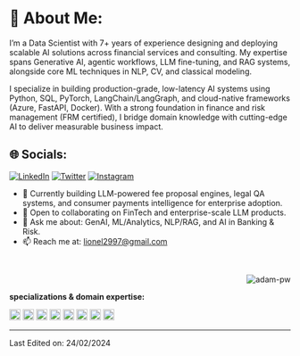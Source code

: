 # 💫 About Me:
I’m a Data Scientist with 7+ years of experience designing and deploying scalable AI solutions across financial services and consulting. My expertise spans Generative AI, agentic workflows, LLM fine-tuning, and RAG systems, alongside core ML techniques in NLP, CV, and classical modeling.

I specialize in building production-grade, low-latency AI systems using Python, SQL, PyTorch, LangChain/LangGraph, and cloud-native frameworks (Azure, FastAPI, Docker). With a strong foundation in finance and risk management (FRM certified), I bridge domain knowledge with cutting-edge AI to deliver measurable business impact.

## 🌐 Socials:
[![LinkedIn](https://img.shields.io/badge/LinkedIn-%230077B5.svg?logo=linkedin&logoColor=white)](https://www.linkedin.com/in/lionel-lawrence/) [![Twitter](https://img.shields.io/badge/Twitter-%231DA1F2.svg?logo=Twitter&logoColor=white)](https://twitter.com/lionellolly) [![Instagram](https://img.shields.io/badge/Instagram-%23E4405F.svg?logo=Instagram&logoColor=white)](https://www.instagram.com/_lionel.29/)

<!--
<a href="discordapp.com/users/617338262670802954">
  <img align="left" alt="Lionel's Discord" width="22px" src="https://img.shields.io/discord/617338262670802954" />
</a>
<a href="https://twitter.com/lionellolly">
  <img align="left" alt="Lionel's Twitter | Twitter" width="22px" src="https://raw.githubusercontent.com/peterthehan/peterthehan/master/assets/twitter.svg" />
</a>
<a href="https://www.linkedin.com/in/lionel-lawrence/">
  <img align="left" alt="Lionel's LinkedIn" width="22px" src="https://raw.githubusercontent.com/peterthehan/peterthehan/master/assets/linkedin.svg" />
</a>
-->

<!--
**lionel-lawrence/lionel-lawrence** is a ✨ _special_ ✨ repository because its `README.md` (this file) appears on your GitHub profile.

Here are some ideas to get you started:
-->
- 🔭 Currently building LLM-powered fee proposal engines, legal QA systems, and consumer payments intelligence for enterprise adoption.
- 👯 Open to collaborating on FinTech and enterprise-scale LLM products.
- 💬 Ask me about: GenAI, ML/Analytics, NLP/RAG, and AI in Banking & Risk.
- 📫 Reach me at: lionel2997@gmail.com

<br />

<p><img align="right" src="https://github.com/Adam-pw/Adam-pw/blob/main/animation_500_kxa883sd.gif" alt="adam-pw" /></p>


<!--
**languages and tools:**  


<code><img height="20" src="https://camo.githubusercontent.com/a00abd8cea4105fa1cad91f7235d11206b492f51afeb9b23a25d04e8f36935e3/68747470733a2f2f696d672e736869656c64732e696f2f62616467652f507974686f6e2d4646443433423f7374796c653d666f722d7468652d6261646765266c6f676f3d707974686f6e266c6f676f436f6c6f723d626c7565"></code>
<code><img height="20" src="https://camo.githubusercontent.com/a4a4a017a5d519d7c4ce2a3cd3d2194fb7af4b1ca424850784565007c2acc7d8/68747470733a2f2f696d672e736869656c64732e696f2f62616467652f4d7953514c2d3030354338343f7374796c653d666f722d7468652d6261646765266c6f676f3d6d7973716c266c6f676f436f6c6f723d7768697465"></code>
<code><img height="20" src="https://camo.githubusercontent.com/5172fc49207876519dd04a3d195d32578f598738959a9185e02a82b2c062a9b6/68747470733a2f2f696d672e736869656c64732e696f2f62616467652f506f77657242492d4632433831313f7374796c653d666f722d7468652d6261646765266c6f676f3d506f7765722532304249266c6f676f436f6c6f723d626c61636b"></code>
<code><img height="20" src="https://camo.githubusercontent.com/1b1a1740cefbf2af3fa3573461dfaa66f314a9c10671d00293060d455e1659a3/68747470733a2f2f696d672e736869656c64732e696f2f62616467652f5461626c6561752d4539373632373f7374796c653d666f722d7468652d6261646765266c6f676f3d5461626c656175266c6f676f436f6c6f723d7768697465"></code>
<code><img height="20" src="https://camo.githubusercontent.com/80ab2110fcef93088fac399375889c8ba9d46f3daa68a1a1cfac50fb475c9dc3/68747470733a2f2f696d672e736869656c64732e696f2f62616467652f54656e736f72466c6f772d4646364630303f7374796c653d666f722d7468652d6261646765266c6f676f3d74656e736f72666c6f77266c6f676f436f6c6f723d7768697465"></code>
<code><img height="20" src="https://camo.githubusercontent.com/1f2c2be3d5ab9eed63bfd658f9c465403e409fcfdcb7c133133d0616940c4452/68747470733a2f2f696d672e736869656c64732e696f2f62616467652f4170616368655f537061726b2d4646464646463f7374796c653d666f722d7468652d6261646765266c6f676f3d617061636865737061726b266c6f676f436f6c6f723d23453335413136"></code>
<code><img height="20" src="https://camo.githubusercontent.com/3c3cf3dd21919950604491483ab67675caf416cc3c302c2963af433db7bab31b/68747470733a2f2f696d672e736869656c64732e696f2f62616467652f4b657261732d4430303030303f7374796c653d666f722d7468652d6261646765266c6f676f3d4b65726173266c6f676f436f6c6f723d7768697465"></code>
<code><img height="20" src="https://camo.githubusercontent.com/9781e6ebb5d6bf36ea29b567e00392a931c6837b3bef4c8576294c2637a8a662/68747470733a2f2f696d672e736869656c64732e696f2f62616467652f7363696b69745f6c6561726e2d4637393331453f7374796c653d666f722d7468652d6261646765266c6f676f3d7363696b69742d6c6561726e266c6f676f436f6c6f723d7768697465"></code>
<code><img height="20" src="https://camo.githubusercontent.com/e635c8509d513fd5ed5c9127dadd45efa44cc00a2be24da4e71bfd8afe58c631/68747470733a2f2f696d672e736869656c64732e696f2f62616467652f6d6963726f736f6674253230617a7572652d3030383944363f7374796c653d666f722d7468652d6261646765266c6f676f3d6d6963726f736f66742d617a757265266c6f676f436f6c6f723d7768697465"></code>
<code><img height="20" src="https://camo.githubusercontent.com/68390254ad6054b8e98b68fbcae09a3b78751427686f3e003a33c2bbc913b14c/68747470733a2f2f696d672e736869656c64732e696f2f62616467652f466c61736b2d3030303030303f7374796c653d666f722d7468652d6261646765266c6f676f3d666c61736b266c6f676f436f6c6f723d7768697465"></code>
<code><img height="20" src="https://camo.githubusercontent.com/63350538fde994bc287ccd4908809301e157980e6564bf78d2c5cec22c0a5914/68747470733a2f2f696d672e736869656c64732e696f2f62616467652f446f636b65722d3243413545303f7374796c653d666f722d7468652d6261646765266c6f676f3d646f636b6572266c6f676f436f6c6f723d7768697465"></code>
<code><img height="20" src="https://camo.githubusercontent.com/dbd5214b72998abda5032f4ab0fc4f83ba4fe0bf5d9456e79024891828d407a7/68747470733a2f2f696d672e736869656c64732e696f2f62616467652f416972666c6f772d3031374345453f7374796c653d666f722d7468652d6261646765266c6f676f3d417061636865253230416972666c6f77266c6f676f436f6c6f723d7768697465"></code>
<code><img height="20" src="https://camo.githubusercontent.com/c2800672ad04fe21e9c464eadf19e4528d580d9165b2c685fa3eb8f547620c40/68747470733a2f2f696d672e736869656c64732e696f2f62616467652f636f6e64612d333432423032392e7376673f267374796c653d666f722d7468652d6261646765266c6f676f3d616e61636f6e6461266c6f676f436f6c6f723d7768697465"></code>
<code><img height="20" src="https://camo.githubusercontent.com/75251632e9c74475dfb9c8a4f17b34792226384fe87ff456cb8603b4e94a15bf/68747470733a2f2f696d672e736869656c64732e696f2f62616467652f4a7570797465722d4633373632362e7376673f267374796c653d666f722d7468652d6261646765266c6f676f3d4a757079746572266c6f676f436f6c6f723d7768697465"></code>
<code><img height="20" src="https://camo.githubusercontent.com/fbc3df79ffe1a99e482b154b29262ecbb10d6ee4ed22faa82683aa653d72c4e1/68747470733a2f2f696d672e736869656c64732e696f2f62616467652f4769744875622d3130303030303f7374796c653d666f722d7468652d6261646765266c6f676f3d676974687562266c6f676f436f6c6f723d7768697465"></code>
-->

<br />

**specializations & domain expertise:**  

<code><img height="20" src="https://static.wixstatic.com/media/5f69be_b5ddffb6d2914d9ca7b689da6007226c~mv2.png/v1/fill/w_326,h_324,al_c,lg_1,q_85,enc_auto/FRM.png"></code>
<code><img height="20" src="https://d1.awsstatic.com/training-and-certification/certification-badges/AWS-Certified-Machine-Learning-Specialty_badge.e5d66b56552bbf046f905bacaecef6dad0ae7180.png"></code>
<code><img height="20" src="https://avatars.githubusercontent.com/u/182288589?s=200&v=4"></code>
<code><img height="20" src="https://www.pngitem.com/pimgs/m/153-1531504_bank-png-image-download-career-opportunities-in-banking.png"></code>
<code><img height="20" src="https://www.dinkytown.net/images/loans.png"></code>
<code><img height="20" src="https://w1.pngwing.com/pngs/698/248/png-transparent-project-management-professional-text-grafana-marketing-influxdb-performance-metric-project-management-body-of-knowledge-organization-elasticsearch.png"></code>
<code><img height="20" src="https://w7.pngwing.com/pngs/507/48/png-transparent-regulatory-compliance-regulation-business-organization-american-bankers-association-business-text-people-logo.png"></code>
<code><img height="20" src="https://www.workfusion.com/wp-content/uploads/2023/12/Forrester-operational-processes-will-be-the-near-term-llm-sweet-spot-1.png.webp"></code>


----

Last Edited on: 24/02/2024
